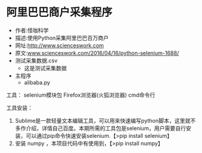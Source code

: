 # 阿里巴巴商户采集程序
- 作者:怪咖科学
- 描述:使用Python采集阿里巴巴百万商户
- 网址:http://www.scienceswork.com
- 原文:www.scienceswork.com/2016/04/16/python-selenium-1688/
- 测试采集数据.csv
   - 这是测试采集数据
- 主程序
   - alibaba.py
   
工具：
selenium模块包
Firefox浏览器(火狐浏览器)
cmd命令行

工具安装：
1. Sublime是一款轻量文本编辑工具，可以用来快速编写python脚本，这里就不多作介绍，详情自己百度。本期所需的工具包是selenium，用户需要自行安装，可以通过pip命令快速安装selenium.【>pip install selenium】
2. 安装 numpy ，本项目代码中有使用到，【>pip install numpy】
